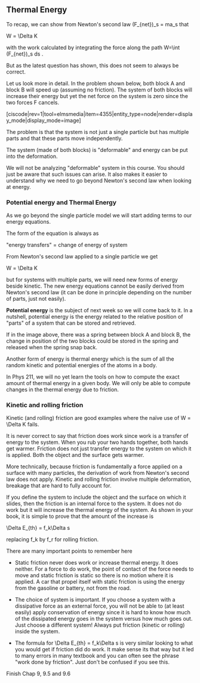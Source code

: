 ## Thermal Energy 

To recap, we can show from Newton's second law <lrn-math>(F_{net})_s = ma_s </lrn-math> that  

<lrn-math> W = \Delta K </lrn-math>

with the work calculated by integrating the force along the path <lrn-math>W=\int (F_{net})_s ds </lrn-math>.

But as the latest question has shown, this does not seem to always be correct. 

Let us look more in detail. In the problem shown below, both block A and block B will speed up (assuming no friction). The system of both blocks will increase their energy but yet the net force on the system is zero since the two forces F cancels.  

[ciscode|rev=1|tool=elmsmedia|item=4355|entity_type=node|render=display_mode|display_mode=image]

The problem is that the system is not just a single particle but has multiple parts and that these parts move independently. 

The system (made of both blocks) is "deformable" and energy can be put into the deformation. 

<lrndesign-sidenote label="Instructor Note" icon="bookmark" bg-color="#c2e5f2">
We will not be analyzing "deformable" system in this course. You should just be aware that such issues can arise. It also makes it easier to understand why we need to go beyond Newton's second law when looking at energy. 
</lrndesign-sidenote>

### Potential energy and Thermal Energy

As we go beyond the single particle model we will start adding terms to our energy equations. 

The form of the equation is always as 

"energy transfers" = change of energy of system

From Newton's second law applied to a single particle we get 

<lrn-math> W = \Delta K  </lrn-math> 

but for systems with multiple parts, we will need new forms of energy beside kinetic. The new energy equations cannot be easily derived from Newton's second law (it can be done in principle depending on the number of parts, just not easily).  

**Potential energy** is the subject of next week so we will come back to it. In a nutshell, potential energy is the energy related to the relative position of "parts" of a system that can be stored and retrieved.

If in the image above, there was a spring between block A and block B, the change in position of the two blocks could be stored in the spring and released when the spring snap back. 

Another form of energy is thermal energy which is the sum of all the random kinetic and potential energies of the atoms in a body. 

<lrndesign-sidenote label="Instructor Note" icon="bookmark" bg-color="#c2e5f2">
In Phys 211, we will no yet learn the tools on how to compute the exact amount of thermal energy in a given body. We will only be able to compute changes in the thermal energy due to friction. 
</lrndesign-sidenote>

### Kinetic and rolling friction

Kinetic (and rolling) friction are good examples where the naïve use of <lrn-math> W = \Delta K </lrn-math> fails. 

It is never correct to say that friction does work since work is a transfer of energy to the system. When you rub your two hands together, both hands get warmer. Friction does not just transfer energy to the system on which it is applied. Both the object and the surface gets warmer. 

More technically, because friction is fundamentally a force applied on a surface with many particles, the derivation of work from Newton's second law does not apply. Kinetic and rolling friction involve multiple deformation, breakage that are hard to fully account for.  

If you define the system to include the object and the surface on which it slides, then the friction is an internal force to the system. It does not do work but it will increase the thermal energy of the system. As shown in your book, it is simple to prove that the amount of the increase is

<lrn-math> \Delta E_{th} = f_k\Delta s </lrn-math>

replacing <lrn-math>f_k </lrn-math> by <lrn-math> f_r </lrn-math> for rolling friction.

There are many important points to remember here 

* Static friction never does work or increase thermal energy. It does neither. For a force to do work, the point of contact of the force needs to move and static friction is static so there is no motion where it is applied. A car that propel itself with static friction is using the energy from the gasoline or battery, not from the road. 

* The choice of system is important. If you choose a system with a dissipative force as an external force, you will not be able to (at least easily) apply conservation of energy since it is hard to know how much of the dissipated energy goes in the system versus how much goes out. Just choose a different system! Always put friction (kinetic or rolling) inside the system. 

* The formula for <lrn-math> \Delta E_{th} = f_k\Delta s </lrn-math> is very similar looking to what you would get if friction did do work. It make sense its that way but it led to many errors in many textbook and you can often see the phrase "work done by friction". Just don't be confused if you see this. 

<stop-note title="Read Knight 4ed" icon="stopnoteicons:book-icon">
  <span slot="message">Finish Chap 9, 9.5 and 9.6</span>
</stop-note>

